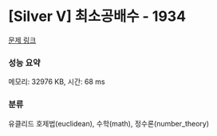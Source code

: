 # [Silver V] 최소공배수 - 1934 

[문제 링크](https://www.acmicpc.net/problem/1934) 

### 성능 요약

메모리: 32976 KB, 시간: 68 ms

### 분류

유클리드 호제법(euclidean), 수학(math), 정수론(number_theory)

